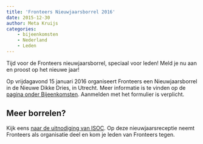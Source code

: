 ```yaml
---
title: 'Fronteers Nieuwjaarsborrel 2016'
date: 2015-12-30
author: Meta Kruijs
categories:
    - bijeenkomsten
    - Nederland
    - Leden
---
```


Tijd voor de Fronteers nieuwjaarsborrel, speciaal voor leden! Meld je nu aan en proost op het nieuwe jaar!

Op vrijdagavond 15 januari 2016 organiseert Fronteers een Nieuwjaarsborrel in de Nieuwe Dikke Dries, in Utrecht.
Meer informatie is te vinden op de [pagina onder Bijeenkomsten](/nl/activiteiten/2015/nieuwjaarsborrel-2016). Aanmelden met het formulier is verplicht.

## Meer borrelen?

Kijk eens [naar de uitnodiging van ISOC](https://newyear.isoc.nl/). Op deze nieuwjaarsreceptie neemt Fronteers als organisatie deel en kom je leden van Fronteers tegen.
